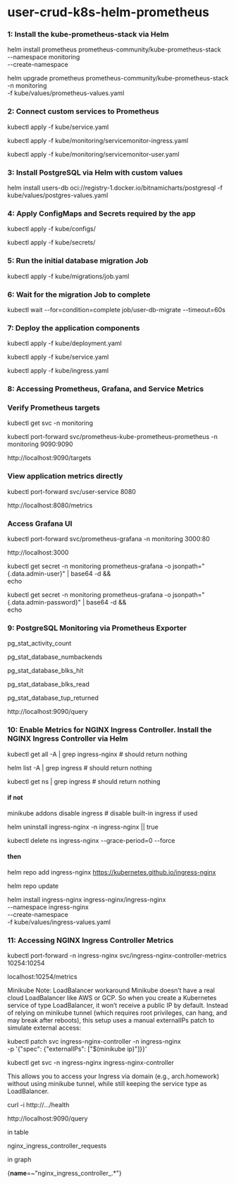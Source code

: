 # user-crud-k8s-helm-prometheus

### 1: Install the kube-prometheus-stack via Helm
helm install prometheus prometheus-community/kube-prometheus-stack \
  --namespace monitoring \
  --create-namespace

helm upgrade prometheus prometheus-community/kube-prometheus-stack \
  -n monitoring \
  -f kube/values/prometheus-values.yaml

### 2: Connect custom services to Prometheus
kubectl apply -f kube/service.yaml

kubectl apply -f kube/monitoring/servicemonitor-ingress.yaml

kubectl apply -f kube/monitoring/servicemonitor-user.yaml  

### 3: Install PostgreSQL via Helm with custom values
helm install users-db oci://registry-1.docker.io/bitnamicharts/postgresql -f kube/values/postgres-values.yaml

### 4: Apply ConfigMaps and Secrets required by the app
kubectl apply -f kube/configs/

kubectl apply -f kube/secrets/

### 5: Run the initial database migration Job
kubectl apply -f kube/migrations/job.yaml

### 6: Wait for the migration Job to complete
kubectl wait --for=condition=complete job/user-db-migrate --timeout=60s

### 7: Deploy the application components
kubectl apply -f kube/deployment.yaml

kubectl apply -f kube/service.yaml

kubectl apply -f kube/ingress.yaml

### 8: Accessing Prometheus, Grafana, and Service Metrics

### Verify Prometheus targets
kubectl get svc -n monitoring

kubectl port-forward svc/prometheus-kube-prometheus-prometheus -n monitoring 9090:9090

http://localhost:9090/targets

### View application metrics directly
kubectl port-forward svc/user-service 8080

http://localhost:8080/metrics

### Access Grafana UI
kubectl port-forward svc/prometheus-grafana -n monitoring 3000:80

http://localhost:3000

kubectl get secret -n monitoring prometheus-grafana -o jsonpath="{.data.admin-user}" | base64 -d && \
echo

kubectl get secret -n monitoring prometheus-grafana -o jsonpath="{.data.admin-password}" | base64 -d && \
echo

### 9: PostgreSQL Monitoring via Prometheus Exporter
pg_stat_activity_count

pg_stat_database_numbackends

pg_stat_database_blks_hit

pg_stat_database_blks_read

pg_stat_database_tup_returned

http://localhost:9090/query

### 10: Enable Metrics for NGINX Ingress Controller. Install the NGINX Ingress Controller via Helm
kubectl get all -A | grep ingress-nginx   # should return nothing

helm list -A | grep ingress               # should return nothing

kubectl get ns | grep ingress             # should return nothing

#### if not 

minikube addons disable ingress  # disable built-in ingress if used

helm uninstall ingress-nginx -n ingress-nginx || true

kubectl delete ns ingress-nginx --grace-period=0 --force

#### then

helm repo add ingress-nginx https://kubernetes.github.io/ingress-nginx

helm repo update

helm install ingress-nginx ingress-nginx/ingress-nginx \
--namespace ingress-nginx \
--create-namespace \
-f kube/values/ingress-values.yaml

### 11: Accessing NGINX Ingress Controller Metrics
kubectl port-forward -n ingress-nginx svc/ingress-nginx-controller-metrics 10254:10254

localhost:10254/metrics

Minikube Note: LoadBalancer workaround
Minikube doesn’t have a real cloud LoadBalancer like AWS or GCP.
So when you create a Kubernetes service of type LoadBalancer, it won’t receive a public IP by default.
Instead of relying on minikube tunnel (which requires root privileges, can hang, and may break after reboots),
this setup uses a manual externalIPs patch to simulate external access:

kubectl patch svc ingress-nginx-controller -n ingress-nginx \
-p '{"spec": {"externalIPs": ["$(minikube ip)"]}}'

kubectl get svc -n ingress-nginx ingress-nginx-controller

This allows you to access your Ingress via domain (e.g., arch.homework) without using minikube tunnel,
while still keeping the service type as LoadBalancer.

curl -i http://.../health 

http://localhost:9090/query

in table

nginx_ingress_controller_requests

in graph

{__name__=~"nginx_ingress_controller_.*"}

